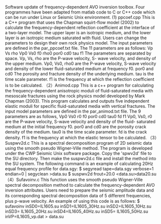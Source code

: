 Software update of frequency-dependent AVO inversion toolbox.
Four programmes have been adapted from matlab code to C or C++ code which
can be run under Linux or Seismic Unix environment.
(1) ppcoef.cpp
This is a C++ program that uses the Chapman squirt-flow model (2002) to calculate
the frequency-dependent reflection coefficient at the interface of a two-layer model.
The upper layer is an isotropic medium, and the lower layer is an isotropic medium
saturated with fluid. Users can change the parameters to design their own rock
physics model. The input parameters are defined in the par_ppcoef.txt file. The 11
parameters are as follows:
Vp Vs rho Vp0 Vs0 f0 rho0 por0 cd0 tau f1
The parameters are separated by space. Vp, Vs, rho are the P-wave velocity, S-
wave velocity, and density of the upper medium. Vp0, Vs0, rho0 are the P-wave
velocity, S-wave velocity and density of the lower fluid-saturated medium at
frequency f0. por0 and cd0 The porosity and fracture density of the underlying
medium. tau is the time scale parameter. f1 is the frequency at which the reflection
coeﬃcient is to be calculated.
（2）Animod.cpp
This is a c++ program for calculating the frequency-dependent anisotropic moduli
of fluid-saturated media with mesoscale fractures using the rock physics model
developed by Mark Chapman (2003). This program calculates and outputs five
independent elastic moduli for specific fluid-saturated media with vertical
fractures. The input model parameters are defined in the par_animod.txt file. The 9
parameters are as follows,
Vp0 Vs0 r0 f0 por0 cd0 tau0 fd f1
Vp0, Vs0, r0 are the P-wave velocity, S-wave velocity and density of the fluid-
saturated medium at the initial frequency f0. por0 and cd0 are the porosity crack
density of the medium. tau0 is the time scale parameter. fd is the crack density. f1
is the frequency at which the elastic tensor to be calculated.
（3）Suspwv2d.c
This is a spectral decomposition program of 2D seismic data using the smooth
pseudo Wigner-Ville method. The program is developed under the CWP Seismic
Unix software package. Copy the 'spwv2d' file to the SU directory. Then make the
suspwv2d.c file and install the method into the SU system. The following
command is an example of calculating 20Hz equal frequency profile for data.sgy:
$ segyread tape=data.sgy verbose=1 endian=0 | segyclean >data.su
$ suspwv2d frout=20.0 <data.su>data20.su
（4）Sufavoinv.c
This function uses the smooth pseudo Wigner-Ville spectral decomposition
method to calculate the frequency-dependent AVO inversion attributes. Users
need to prepare the seismic amplitude data and its corresponding spectral
decomposition data of 5 diﬀerent frequencies, plus p-wave velocity. An example of
using this code is as follows:
$ sufavoinv inSD0=IL1605.su inSD1=IL1605_30Hz.su inSD2=IL1605_10Hz.su inSD3=
IL1605_20Hz.su inSD4=IL1605_40Hz.su inSD5= IL1605_50Hz.su inVP=IL1605_vp.dat >
data.su
